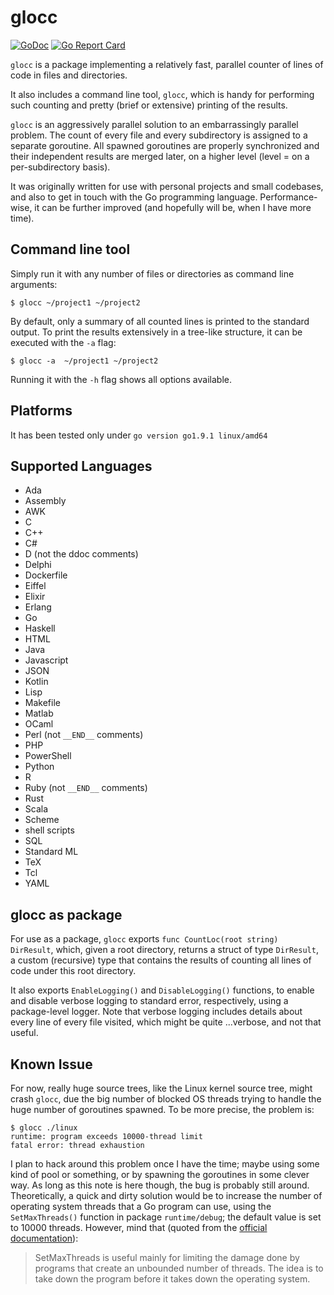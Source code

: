 # glocc

[![GoDoc](https://godoc.org/github.com/ckatsak/glocc?status.png)](https://godoc.org/github.com/ckatsak/glocc)
[![Go Report Card](https://goreportcard.com/badge/github.com/ckatsak/glocc)](https://goreportcard.com/badge/github.com/ckatsak/glocc)

`glocc` is a package implementing a relatively fast, parallel counter of lines
of code in files and directories.

It also includes a command line tool, `glocc`, which is handy for performing
such counting and pretty (brief or extensive) printing of the results.

`glocc` is an aggressively parallel solution to an embarrassingly parallel
problem. The count of every file and every subdirectory is assigned to a
separate goroutine. All spawned goroutines are properly synchronized and their
independent results are merged later, on a higher level (level = on a
per-subdirectory basis).

It was originally written for use with personal projects and small codebases,
and also to get in touch with the Go programming language.
Performance-wise, it can be further improved (and hopefully will be, when I
have more time).

## Command line tool

Simply run it with any number of files or directories as command line
arguments:
```text
$ glocc ~/project1 ~/project2
```

By default, only a summary of all counted lines is printed to the standard
output. To print the results extensively in a tree-like structure, it can be
executed with the `-a` flag:
```text
$ glocc -a  ~/project1 ~/project2
```

Running it with the `-h` flag shows all options available.

## Platforms

It has been tested only under `go version go1.9.1 linux/amd64`

## Supported Languages

- Ada
- Assembly
- AWK
- C
- C++
- C#
- D (not the ddoc comments)
- Delphi
- Dockerfile
- Eiffel
- Elixir
- Erlang
- Go
- Haskell
- HTML
- Java
- Javascript
- JSON
- Kotlin
- Lisp
- Makefile
- Matlab
- OCaml
- Perl (not `__END__` comments)
- PHP
- PowerShell
- Python
- R
- Ruby (not `__END__` comments)
- Rust
- Scala
- Scheme
- shell scripts
- SQL
- Standard ML
- TeX
- Tcl
- YAML

## glocc as package

For use as a package, `glocc` exports `func CountLoc(root string) DirResult`,
which, given a root directory, returns a struct of type `DirResult`, a
custom (recursive) type that contains the results of counting all lines of
code under this root directory.

It also exports `EnableLogging()` and `DisableLogging()` functions, to enable
and disable verbose logging to standard error, respectively, using a
package-level logger.
Note that verbose logging includes details about every line of every file
visited, which might be quite ...verbose, and not that useful.

## Known Issue

For now, really huge source trees, like the Linux kernel source tree, might
crash `glocc`, due the big number of blocked OS threads trying to handle the
huge number of goroutines spawned. To be more precise, the problem is:

```text
$ glocc ./linux
runtime: program exceeds 10000-thread limit
fatal error: thread exhaustion
```

I plan to hack around this problem once I have the time; maybe using some kind
of pool or something, or by spawning the goroutines in some clever way.
As long as this note is here though, the bug is probably still around.
Theoretically, a quick and dirty solution would be to increase the number of
operating system threads that a Go program can use, using the `SetMaxThreads()`
function in package `runtime/debug`; the default value is set to 10000 threads.
However, mind that (quoted from the
[official documentation](https://golang.org/pkg/runtime/debug/#SetMaxThreads)):

> SetMaxThreads is useful mainly for limiting the damage done by programs
> that create an unbounded number of threads. The idea is to take down
> the program before it takes down the operating system.

